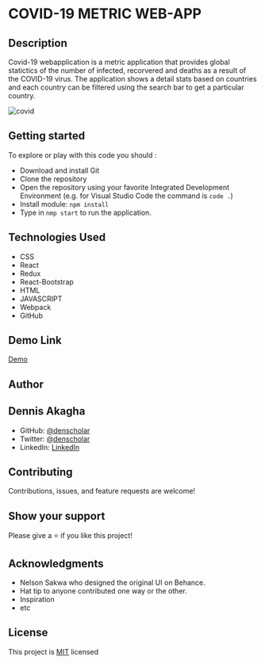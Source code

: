 # COVID-19 METRIC WEB-APP

## Description
Covid-19 webapplication is a metric application that provides global statictics of the number of infected, recorvered and deaths as a result of the COVID-19 virus. The application shows a detail stats based on countries and each country can be filtered using the search bar to get a particular country.

![covid](https://user-images.githubusercontent.com/48631109/160214087-a0c13cf3-3ecf-425c-89b1-8f4968b1a7bc.PNG)

## Getting started

To explore or play with this code you should :

- Download and install Git
- Clone the repository
- Open the repository using your favorite Integrated Development Environment (e.g. for Visual Studio Code the command is `code .`)
- Install module: `npm install`
- Type in `nmp start` to run the application.


## Technologies Used

- CSS
- React
- Redux
- React-Bootstrap
- HTML
- JAVASCRIPT
- Webpack
- GitHub


## Demo Link

[Demo](https://playful-profiterole-dfb055.netlify.app)


## Author

## Dennis Akagha

- GitHub: [@denscholar](https://github.com/denscholar)
- Twitter: [@denscholar](https://twitter.com/dennisakagha)
- LinkedIn: [LinkedIn](https://www.linkedin.com/in/dennisakagha/)


## Contributing

Contributions, issues, and feature requests are welcome!

## Show your support

Please give a ⭐️ if you like this project!

## Acknowledgments

- Nelson Sakwa who designed the original UI on Behance.
- Hat tip to anyone contributed one way or the other.
- Inspiration
- etc

## License

This project is [MIT](https://github.com/microverseinc/readme-template/blob/master/MIT.md) licensed
